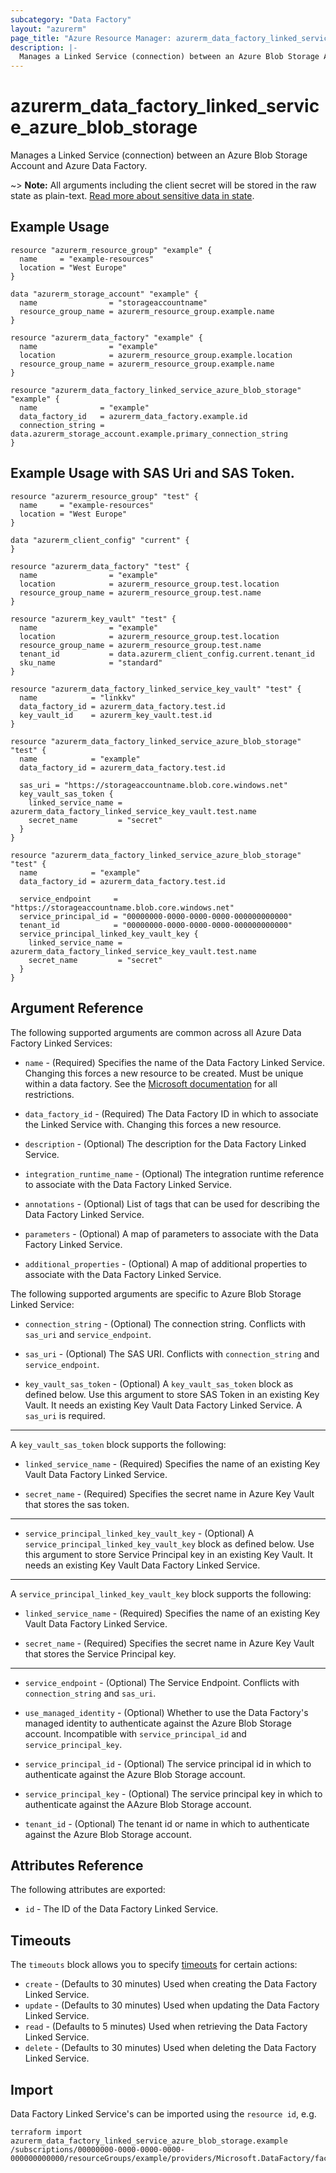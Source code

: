```yaml
---
subcategory: "Data Factory"
layout: "azurerm"
page_title: "Azure Resource Manager: azurerm_data_factory_linked_service_azure_blob_storage"
description: |-
  Manages a Linked Service (connection) between an Azure Blob Storage Account and Azure Data Factory.
---
```


# azurerm_data_factory_linked_service_azure_blob_storage

Manages a Linked Service (connection) between an Azure Blob Storage Account and Azure Data Factory.

~> **Note:** All arguments including the client secret will be stored in the raw state as plain-text. [Read more about sensitive data in state](/docs/state/sensitive-data.html).

## Example Usage

```hcl
resource "azurerm_resource_group" "example" {
  name     = "example-resources"
  location = "West Europe"
}

data "azurerm_storage_account" "example" {
  name                = "storageaccountname"
  resource_group_name = azurerm_resource_group.example.name
}

resource "azurerm_data_factory" "example" {
  name                = "example"
  location            = azurerm_resource_group.example.location
  resource_group_name = azurerm_resource_group.example.name
}

resource "azurerm_data_factory_linked_service_azure_blob_storage" "example" {
  name              = "example"
  data_factory_id   = azurerm_data_factory.example.id
  connection_string = data.azurerm_storage_account.example.primary_connection_string
}
```

## Example Usage with SAS Uri and SAS Token.

```hcl
resource "azurerm_resource_group" "test" {
  name     = "example-resources"
  location = "West Europe"
}

data "azurerm_client_config" "current" {
}

resource "azurerm_data_factory" "test" {
  name                = "example"
  location            = azurerm_resource_group.test.location
  resource_group_name = azurerm_resource_group.test.name
}

resource "azurerm_key_vault" "test" {
  name                = "example"
  location            = azurerm_resource_group.test.location
  resource_group_name = azurerm_resource_group.test.name
  tenant_id           = data.azurerm_client_config.current.tenant_id
  sku_name            = "standard"
}

resource "azurerm_data_factory_linked_service_key_vault" "test" {
  name            = "linkkv"
  data_factory_id = azurerm_data_factory.test.id
  key_vault_id    = azurerm_key_vault.test.id
}

resource "azurerm_data_factory_linked_service_azure_blob_storage" "test" {
  name            = "example"
  data_factory_id = azurerm_data_factory.test.id

  sas_uri = "https://storageaccountname.blob.core.windows.net"
  key_vault_sas_token {
    linked_service_name = azurerm_data_factory_linked_service_key_vault.test.name
    secret_name         = "secret"
  }
}

resource "azurerm_data_factory_linked_service_azure_blob_storage" "test" {
  name            = "example"
  data_factory_id = azurerm_data_factory.test.id

  service_endpoint     = "https://storageaccountname.blob.core.windows.net"
  service_principal_id = "00000000-0000-0000-0000-000000000000"
  tenant_id            = "00000000-0000-0000-0000-000000000000"
  service_principal_linked_key_vault_key {
    linked_service_name = azurerm_data_factory_linked_service_key_vault.test.name
    secret_name         = "secret"
  }
}
```

## Argument Reference

The following supported arguments are common across all Azure Data Factory Linked Services:

* `name` - (Required) Specifies the name of the Data Factory Linked Service. Changing this forces a new resource to be created. Must be unique within a data factory. See the [Microsoft documentation](https://docs.microsoft.com/en-us/azure/data-factory/naming-rules) for all restrictions.

* `data_factory_id` - (Required) The Data Factory ID in which to associate the Linked Service with. Changing this forces a new resource.

* `description` - (Optional) The description for the Data Factory Linked Service.

* `integration_runtime_name` - (Optional) The integration runtime reference to associate with the Data Factory Linked Service.

* `annotations` - (Optional) List of tags that can be used for describing the Data Factory Linked Service.

* `parameters` - (Optional) A map of parameters to associate with the Data Factory Linked Service.

* `additional_properties` - (Optional) A map of additional properties to associate with the Data Factory Linked Service.

The following supported arguments are specific to Azure Blob Storage Linked Service:

* `connection_string` - (Optional) The connection string. Conflicts with `sas_uri` and `service_endpoint`.

* `sas_uri` - (Optional) The SAS URI. Conflicts with `connection_string` and `service_endpoint`.

* `key_vault_sas_token` - (Optional) A `key_vault_sas_token` block as defined below. Use this argument to store SAS Token in an existing Key Vault. It needs an existing Key Vault Data Factory Linked Service. A `sas_uri` is required.

---

A `key_vault_sas_token` block supports the following:

* `linked_service_name` - (Required) Specifies the name of an existing Key Vault Data Factory Linked Service.

* `secret_name` - (Required) Specifies the secret name in Azure Key Vault that stores the sas token.

---

* `service_principal_linked_key_vault_key` - (Optional) A `service_principal_linked_key_vault_key` block as defined below. Use this argument to store Service Principal key in an existing Key Vault. It needs an existing Key Vault Data Factory Linked Service.

---

A `service_principal_linked_key_vault_key` block supports the following:

* `linked_service_name` - (Required) Specifies the name of an existing Key Vault Data Factory Linked Service.

* `secret_name` - (Required) Specifies the secret name in Azure Key Vault that stores the Service Principal key.

---

* `service_endpoint` - (Optional) The Service Endpoint. Conflicts with `connection_string` and `sas_uri`.

* `use_managed_identity` - (Optional) Whether to use the Data Factory's managed identity to authenticate against the Azure Blob Storage account. Incompatible with `service_principal_id` and `service_principal_key`.

* `service_principal_id` - (Optional) The service principal id in which to authenticate against the Azure Blob Storage account.

* `service_principal_key` - (Optional) The service principal key in which to authenticate against the AAzure Blob Storage account.

* `tenant_id` - (Optional) The tenant id or name in which to authenticate against the Azure Blob Storage account.

## Attributes Reference

The following attributes are exported:

* `id` - The ID of the Data Factory Linked Service.

## Timeouts

The `timeouts` block allows you to specify [timeouts](https://www.terraform.io/docs/configuration/resources.html#timeouts) for certain actions:

* `create` - (Defaults to 30 minutes) Used when creating the Data Factory Linked Service.
* `update` - (Defaults to 30 minutes) Used when updating the Data Factory Linked Service.
* `read` - (Defaults to 5 minutes) Used when retrieving the Data Factory Linked Service.
* `delete` - (Defaults to 30 minutes) Used when deleting the Data Factory Linked Service.

## Import

Data Factory Linked Service's can be imported using the `resource id`, e.g.

```shell
terraform import azurerm_data_factory_linked_service_azure_blob_storage.example /subscriptions/00000000-0000-0000-0000-000000000000/resourceGroups/example/providers/Microsoft.DataFactory/factories/example/linkedservices/example
```
